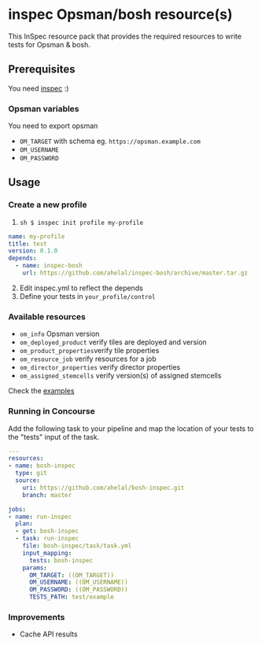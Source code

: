 # inspec Opsman/bosh resource(s)

This InSpec resource pack that provides the required resources to write tests for Opsman & bosh.

## Prerequisites

You need [inspec](https://www.inspec.io/downloads/) :)

### Opsman variables

You need to export opsman
* `OM_TARGET` with schema eg. `https://opsman.example.com`
* `OM_USERNAME`
* `OM_PASSWORD`

## Usage
### Create a new profile

1. ```sh $ inspec init profile my-profile```

```yaml
name: my-profile
title: test
version: 0.1.0
depends:
  - name: inspec-bosh
    url: https://github.com/ahelal/inspec-bosh/archive/master.tar.gz
```

2. Edit inspec.yml to reflect the depends
3. Define your tests in `your_profile/control`


### Available resources

* `om_info` Opsman version
* `om_deployed_product` verify tiles are deployed and version
* `om_product_properties`verify tile properties
* `om_resource_job` verify resources for a job
* `om_director_properties` verify director properties
* `om_assigned_stemcells` verify version(s) of assigned stemcells

Check the [examples](test/example/controls)

### Running in Concourse

Add the following task to your pipeline and map the location of your tests to the "tests" input of the task.

```yaml
---
resources:
- name: bosh-inspec
  type: git
  source:
    uri: https://github.com/ahelal/bosh-inspec.git
    branch: master

jobs:
- name: run-inspec
  plan:
  - get: bosh-inspec
  - task: run-inspec
    file: bosh-inspec/task/task.yml
    input_mapping:
      tests: bosh-inspec
    params:
      OM_TARGET: ((OM_TARGET))
      OM_USERNAME: ((OM_USERNAME))
      OM_PASSWORD: ((OM_PASSWORD))
      TESTS_PATH: test/example
```

### Improvements

* Cache API results
